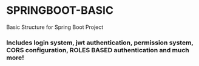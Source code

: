 # SPRINGBOOT-BASIC
Basic Structure for Spring Boot Project

### Includes login system, jwt authentication, permission system, CORS configuration, ROLES BASED authentication and much more!
